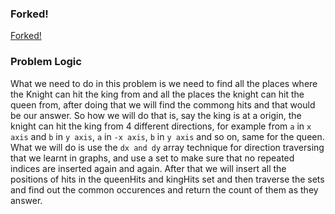 ### Forked!
[Forked!](https://codeforces.com/problemset/problem/1904/A)

### Problem Logic
What we need to do in this problem is we need to find all the places where the Knight can hit the king from and all the places the knight can hit the queen from, after doing that we will find the commong hits and that would be our answer.
So how we will do that is, say the king is at a origin, the knight can hit the king from 4 different directions, for example from `a` in `x axis` and `b` in `y axis`, `a` in `-x axis`, `b` in `y axis` and so on, same for the queen.
What we will do is use the `dx and dy` array technique for direction traversing that we learnt in graphs, and use a set to make sure that no repeated indices are inserted again and again. After that we will insert all the positions of hits in the queenHits and kingHits set and then traverse the sets and find out the common occurences and return the count of them as they answer.
